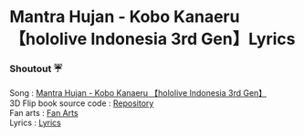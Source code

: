 # Mantra Hujan - Kobo Kanaeru 【hololive Indonesia 3rd Gen】Lyrics


### Shoutout ☔

Song                        : [Mantra Hujan - Kobo Kanaeru 【hololive Indonesia 3rd Gen】](https://www.youtube.com/watch?v=SF-_47-oCtk) </br>
3D Flip book source code    : [Repository](https://github.com/jones345/3D-Flip-Book-Tutorial-Customized-CodingStar) </br>
Fan arts                    : [Fan Arts](images.js) </br>
Lyrics                      : [Lyrics](https://genius.com/Kobo-kanaeru-mantra-hujan-lyrics) </br>

